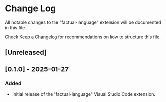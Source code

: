 # Change Log

All notable changes to the "factual-language" extension will be documented in this file.

Check [Keep a Changelog](http://keepachangelog.com/) for recommendations on how to structure this file.

## [Unreleased]

## [0.1.0] - 2025-01-27

### Added

- Initial release of the "factual-language" Visual Studio Code extension.